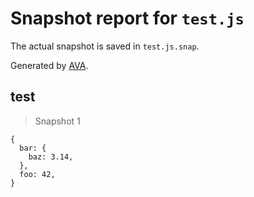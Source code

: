 # Snapshot report for `test.js`

The actual snapshot is saved in `test.js.snap`.

Generated by [AVA](https://ava.li).

## test

> Snapshot 1

    {
      bar: {
        baz: 3.14,
      },
      foo: 42,
    }
